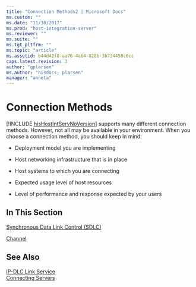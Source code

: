 ```yaml
---
title: "Connection Methods2 | Microsoft Docs"
ms.custom: ""
ms.date: "11/30/2017"
ms.prod: "host-integration-server"
ms.reviewer: ""
ms.suite: ""
ms.tgt_pltfrm: ""
ms.topic: "article"
ms.assetid: b44d42f8-aa76-4a64-828b-3b734458c6cc
caps.latest.revision: 3
author: "gplarsen"
ms.author: "hisdocs; plarsen"
manager: "anneta"
---
```

# Connection Methods
[!INCLUDE [hisHostIntServNoVersion](../includes/hishostintservnoversion-md.md)] supports many different connection methods. However, not all may be available in your environment. When you choose a connection method, you should keep in mind:  
  
-   Deployment model you are implementing  
  
-   Host networking infrastructure that is in place  
  
-   Host systems to which you are connecting  
  
-   Expected usage level of host resources  
  
-   Level of performance and response expected by your users  
  
## In This Section  
 [Synchronous Data Link Control (SDLC)](../core/synchronous-data-link-control-sdlc-1.md)  
  
 [Channel](../core/channel2.md)  
  
## See Also  
 [IP-DLC Link Service](./ip-dlc-link-service2.md)   
 [Connecting Servers](../core/connecting-servers2.md)